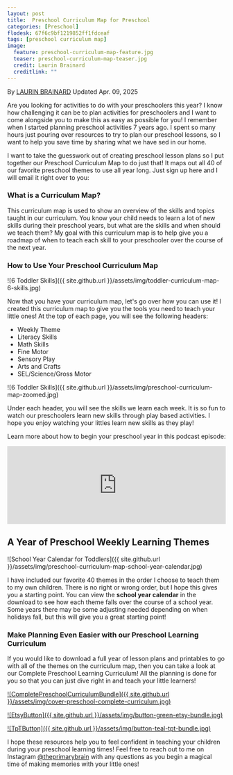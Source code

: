 ```yaml
---
layout: post
title:  Preschool Curriculum Map for Preschool
categories: [Preschool]
flodesk: 67f6c9bf1219852ff1fdceaf
tags: [preschool curriculum map]
image:
  feature: preschool-curriculum-map-feature.jpg
  teaser: preschool-curriculum-map-teaser.jpg
  credit: Laurin Brainard
  creditlink: ""
---
```

By [LAURIN BRAINARD](https://theprimarybrain.com/menu/about/) Updated Apr. 09, 2025

Are you looking for activities to do with your preschoolers this year? I know how challenging it can be to plan activities for preschoolers and I want to come alongside you to make this as easy as possible for you! I remember when I started planning preschool activities 7 years ago. I spent so many hours just pouring over resources to try to plan our preschool lessons, so I want to help you save time by sharing what we have sed in our home.

I want to take the guesswork out of creating preschool lesson plans so I put together our Preschool Curriculum Map to do just that! It maps out all 40 of our favorite preschool themes to use all year long. Just sign up here and I will email it right over to you:

<div id="fd-form-67f6c9bf1219852ff1fdceaf"></div>
<script>
  window.fd('form', {
    formId: '67f6c9bf1219852ff1fdceaf',
    containerEl: '#fd-form-67f6c9bf1219852ff1fdceaf'
  });
</script>

### What is a Curriculum Map?

This curriculum map is used to show an overview of the skills and topics taught in our curriculum. You know your child needs to learn a lot of new skills during their preschool years, but what are the skills and when should we teach them? My goal with this curriculum map is to help give you a roadmap of when to teach each skill to your preschooler over the course of the next year. 

### How to Use Your Preschool Curriculum Map

![6 Toddler Skills]({{ site.github.url }}/assets/img/toddler-curriculum-map-6-skills.jpg)

Now that you have your curriculum map, let's go over how you can use it! I created this curriculum map to give you the tools you need to teach your little ones! At the top of each page, you will see the following headers:
- Weekly Theme
- Literacy Skills
- Math Skills
- Fine Motor
- Sensory Play
- Arts and Crafts
- SEL/Science/Gross Motor

![6 Toddler Skills]({{ site.github.url }}/assets/img/preschool-curriculum-map-zoomed.jpg)

Under each header, you will see the skills we learn each week. It is so fun to watch our preschoolers learn new skills through play based activities. I hope you enjoy watching your littles learn new skills as they play!

Learn more about how to begin your preschool year in this podcast episode:

<iframe title="Teach Your Littles At Home | Homeschool Preschool Activities for Busy Moms of 2 to 5 Year Olds" allowtransparency="true" height="180" width="100%" style="border: none; min-width: min(100%, 430px);height:180px;" scrolling="no" data-name="pb-iframe-player" src="https://www.podbean.com/player-v2/?i=7vc25-f9f573-pbblog-playlist&share=1&download=1&rtl=0&fonts=Tahoma&skin=f6f6f6&font-color=000000&logo_link=episode_page&order=episodic&limit=1&filter=publish_time&publish_start=2024-08-26&publish_end=2024-08-26&ss=c2bd843166b21ab9245d361a0e486b6f&btn-skin=7&size=180" loading="lazy" allowfullscreen=""></iframe>


## A Year of Preschool Weekly Learning Themes

![School Year Calendar for Toddlers]({{ site.github.url }}/assets/img/preschool-curriculum-map-school-year-calendar.jpg)

I have included our favorite 40 themes in the order I choose to teach them to my own children. There is no right or wrong order, but I hope this gives you a starting point. You can view the **school year calendar** in the download to see how each theme falls over the course of a school year. Some years there may be some adjusting needed depending on when holidays fall, but this will give you a great starting point! 

### Make Planning Even Easier with our Preschool Learning Curriculum

If you would like to download a full year of lesson plans and printables to go with all of the themes on the curriculum map, then you can take a look at our Complete Preschool Learning Curriculum! All the planning is done for you so that you can just dive right in and teach your little learners! 

[![CompletePreschoolCurriculumBundle]({{ site.github.url }}/assets/img/cover-preschool-complete-curriculum.jpg)](https://www.teacherspayteachers.com/Product/Preschool-Curriculum-and-Lesson-Plans-Pre-K-Classroom-Homeschool-Themes-8371836?utm_source=PB%20Blog&utm_campaign=Preschool%20Curriculum%20Bundle)

[![EtsyButton]({{ site.github.url }}/assets/img/button-green-etsy-bundle.jpg)](https://theprimarybrain.etsy.com/listing/1734226997/preschool-curriculum-lesson-plans-and)

[![TpTButton]({{ site.github.url }}/assets/img/button-teal-tpt-bundle.jpg)](https://www.teacherspayteachers.com/Product/Preschool-Curriculum-and-Lesson-Plans-Pre-K-Classroom-Homeschool-Themes-8371836?utm_source=PB%20Blog&utm_campaign=Preschool%20Curriculum%20Bundle)

I hope these resources help you to feel confident in teaching your children during your preschool learning times! Feel free to reach out to me on Instagram [@theprimarybrain](https://www.instagram.com/theprimarybrain/) with any questions as you begin a magical time of making memories with your little ones!